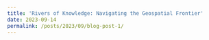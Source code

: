 ```yaml
---
title: 'Rivers of Knowledge: Navigating the Geospatial Frontier'
date: 2023-09-14 
permalink: /posts/2023/09/blog-post-1/
---
```


